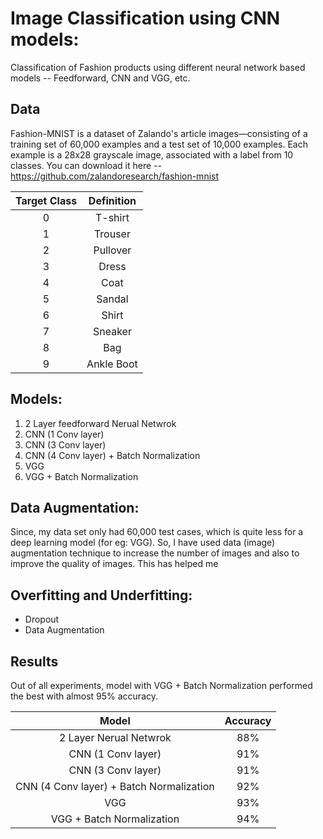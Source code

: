 # Image Classification using CNN models:
Classification of Fashion products using different neural network based models -- Feedforward, CNN and VGG, etc.


## Data
Fashion-MNIST is a dataset of Zalando's article images—consisting of a training set of 60,000 examples and a test set of 10,000 examples. Each example is a 28x28 grayscale image, associated with a label from 10 classes. 
You can download it here -- https://github.com/zalandoresearch/fashion-mnist


| Target Class  |   Definition  |
|     :---:     |     :---:     |
|       0       | T-shirt  |
|       1       | Trouser  |
|       2       | Pullover |
|       3       | Dress |
|       4       | Coat  |
|       5       | Sandal |
|       6       | Shirt  |
|       7       | Sneaker |
|       8       | Bag |
|       9       | Ankle Boot |


## Models:
1. 2 Layer feedforward Nerual Netwrok
2. CNN (1 Conv layer)
3. CNN (3 Conv layer)
4. CNN (4 Conv layer) + Batch Normalization
5. VGG
6. VGG + Batch Normalization

## Data Augmentation:
Since, my data set only had 60,000 test cases, which is quite less for a deep learning model (for eg: VGG). So, I have used data (image) augmentation technique to increase the number of images and also to improve the quality of images. This has helped me 

## Overfitting and Underfitting:
- Dropout
- Data Augmentation

## Results
Out of all experiments, model with VGG + Batch Normalization performed the best with almost 95% accuracy.

| Model | Accuracy |
| :---: |   :---:   |
| 2 Layer Nerual Netwrok |    88%   |
| CNN (1 Conv layer) | 91%  |
| CNN (3 Conv layer) | 91%  |
| CNN (4 Conv layer) + Batch Normalization | 92%   |
|  VGG     | 93%  |
| VGG + Batch Normalization| 94%  |

